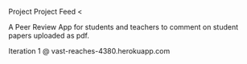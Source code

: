 Project Project Feed <

A Peer Review App for students and teachers to comment on student papers uploaded as pdf.

Iteration 1 @
vast-reaches-4380.herokuapp.com